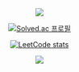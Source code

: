 <!--
**Ethanall94/Ethanall94** is a ✨ _special_ ✨ repository because its `README.md` (this file) appears on your GitHub profile.

Here are some ideas to get you started:

- 🔭 I’m currently working on ...
- 🌱 I’m currently learning ...
- 👯 I’m looking to collaborate on ...
- 🤔 I’m looking for help with ...
- 💬 Ask me about ...
- 📫 How to reach me: ...
- 😄 Pronouns: ...
- ⚡ Fun fact: ...
-->

<div align = center>
  
<!-- https://github.com/kyechan99/capsule-render -->
<img src="https://capsule-render.vercel.app/api?type=Waving&color=fefefe&height=200&section=header&text=Hi%20there%20👋&fontSize=32" />

<!-- https://hits.seeyoufarm.com -->
<!-- [![Hits](https://hits.seeyoufarm.com/api/count/incr/badge.svg?url=https%3A%2F%2Fgithub.com%2FEthanall94%2Fhit-counter&count_bg=%2379C83D&title_bg=%23555555&icon=&icon_color=%23E7E7E7&title=hits&edge_flat=false)](https://hits.seeyoufarm.com) -->

<!-- https://github.com/anuraghazra/github-readme-stats -->
<!-- ![Top Langs](https://github-readme-stats.vercel.app/api/top-langs/?username=Ethanall94&layout=compact) -->

[![Solved.ac 프로필](http://mazassumnida.wtf/api/v2/generate_badge?boj=Ethanall94)](https://solved.ac/Ethanall94)

[![LeetCode stats](https://leetcode-stats-six.vercel.app/api?username=Ethanall94&theme=dark)](https://leetcode.com/Ethanall94/)

<img src="https://capsule-render.vercel.app/api?type=Waving&color=fefefe&height=200&section=footer&text=&fontSize=" />
</div>
